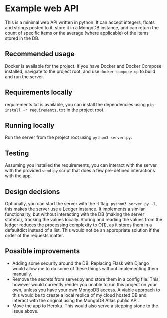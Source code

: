 # Example web API
This is a minimal web API written in python. It can accept integers, floats and strings posted to it, store it in a 
MongoDB instance, and can return the count of specific items or the average (where applicable) of the items stored in the DB.

## Recommended usage
Docker is available for the project. If you have Docker and Docker Compose installed, navigate to the project root, and 
use `docker-compose up` to build and run the server. 

## Requirements locally
requirements.txt is available, you can install the dependencies using `pip install -r requirements.txt` in the project root.

## Running locally
Run the server from the project root using `python3 server.py`. 

## Testing
Assuming you installed the requirements, you can interact with the server with 
the provided `send.py` script that does a few pre-defined interactions with the app.

## Design decisions
Optionally, you can start the server with the -l flag: `python3 server.py -l`, this makes the server use a Ledger instance. It implements a similar functionality, but without interacting with the DB (making the server stateful), tracking the values locally.
Storing and reading the values from the ledger reduces the processing complexity to O(1), as it stores them in a defaultdict instead of a list. This would not be an appropriate solution if the order of the requests matter.

## Possible improvements
* Adding some security around the DB. Replacing Flask with Django would allow me to do some of these things
without implementing them manually.
* Remove the secrets from server.py and store them in a config file. 
This, however would currently render you unable to run this project on your own, unless you have your own MongoDB access. A viable approach to this would be to create a local replica of my cloud hosted DB and interact with the original using the MongoDB Atlas public API.
* Move the app to Heroku. This would also serve a stepping stone to the issue above.
